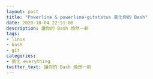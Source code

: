 ```yaml
---
layout: post
title: "Powerline & powerline-gitstatus 美化你的 Bash"
date: 2020-10-04 22:51:08
description: 讓你的 Bash 煥然一新
tags: 
- linux
- bash
- git
categories:
- 美化 everything
twitter_text: 讓你的 Bash 煥然一新
---
```


